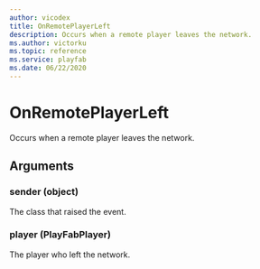 ```yaml
---
author: vicodex
title: OnRemotePlayerLeft
description: Occurs when a remote player leaves the network.
ms.author: victorku
ms.topic: reference
ms.service: playfab
ms.date: 06/22/2020
---
```


# OnRemotePlayerLeft

Occurs when a remote player leaves the network.

## Arguments

### sender (object)

The class that raised the event.

### player (PlayFabPlayer)

The player who left the network.